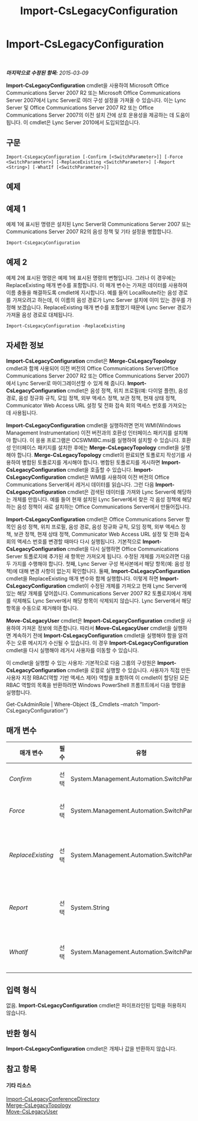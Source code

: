 ﻿---
title: Import-CsLegacyConfiguration
TOCTitle: Import-CsLegacyConfiguration
ms:assetid: bd688c08-abb8-4c78-8e1b-b330412d4422
ms:mtpsurl: https://technet.microsoft.com/ko-kr/library/Gg412923(v=OCS.15)
ms:contentKeyID: 49304878
ms.date: 08/24/2015
mtps_version: v=OCS.15
ms.translationtype: HT
---

# Import-CsLegacyConfiguration

 

_**마지막으로 수정된 항목:** 2015-03-09_

**Import-CsLegacyConfiguration** cmdlet을 사용하여 Microsoft Office Communications Server 2007 R2 또는 Microsoft Office Communications Server 2007에서 Lync Server로 여러 구성 설정을 가져올 수 있습니다. 이는 Lync Server 및 Office Communications Server 2007 R2 또는 Office Communications Server 2007의 이전 설치 간에 상호 운용성을 제공하는 데 도움이 됩니다. 이 cmdlet은 Lync Server 2010에서 도입되었습니다.

## 구문

    Import-CsLegacyConfiguration [-Confirm [<SwitchParameter>]] [-Force <SwitchParameter>] [-ReplaceExisting <SwitchParameter>] [-Report <String>] [-WhatIf [<SwitchParameter>]]

## 예제

## 예제 1

예제 1에 표시된 명령은 설치된 Lync Server와 Communications Server 2007 또는 Communications Server 2007 R2의 음성 정책 및 기타 설정을 병합합니다.

    Import-CsLegacyConfiguration

## 예제 2

예제 2에 표시된 명령은 예제 1에 표시된 명령의 변형입니다. 그러나 이 경우에는 ReplaceExisting 매개 변수를 포함합니다. 이 매개 변수는 가져온 데이터를 사용하여 이름 충돌을 해결하도록 cmdlet에 지시합니다. 예를 들어 LocalRoute라는 음성 경로를 가져오려고 하는데, 이 이름의 음성 경로가 Lync Server 설치에 이미 있는 경우를 가정해 보겠습니다. ReplaceExisting 매개 변수를 포함했기 때문에 Lync Server 경로가 가져올 음성 경로로 대체됩니다.

    Import-CsLegacyConfiguration -ReplaceExisting

## 자세한 정보

**Import-CsLegacyConfiguration** cmdlet은 **Merge-CsLegacyTopology** cmdlet과 함께 사용되어 이전 버전의 Office Communications Server(Office Communications Server 2007 R2 또는 Office Communications Server 2007)에서 Lync Server로 마이그레이션할 수 있게 해 줍니다. **Import-CsLegacyConfiguration** cmdlet은 음성 정책, 위치 프로필(예: 다이얼 플랜), 음성 경로, 음성 정규화 규칙, 모임 정책, 외부 액세스 정책, 보관 정책, 현재 상태 정책, Communicator Web Access URL 설정 및 전화 접속 회의 액세스 번호를 가져오는 데 사용됩니다.

**Import-CsLegacyConfiguration** cmdlet을 실행하려면 먼저 WMI(Windows Management Instrumentation) 이전 버전과의 호환성 인터페이스 패키지를 설치해야 합니다. 이 응용 프로그램은 OCSWMIBC.msi를 실행하여 설치할 수 있습니다. 호환성 인터페이스 패키지를 설치한 후에는 **Merge-CsLegacyTopology** cmdlet을 실행해야 합니다. **Merge-CsLegacyTopology** cmdlet이 완료되면 토폴로지 작성기를 사용하여 병합된 토폴로지를 게시해야 합니다. 병합된 토폴로지를 게시하면 **Import-CsLegacyConfiguration** cmdlet을 호출할 수 있습니다. **Import-CsLegacyConfiguration** cmdlet은 WMI를 사용하여 이전 버전의 Office Communications Server에서 레거시 데이터를 읽습니다. 그런 다음 **Import-CsLegacyConfiguration** cmdlet은 검색된 데이터를 가져와 Lync Server에 해당하는 개체를 만듭니다. 예를 들어 현재 설치된 Lync Server에서 찾은 각 음성 정책에 해당하는 음성 정책이 새로 설치하는 Office Communications Server에서 만들어집니다.

**Import-CsLegacyConfiguration** cmdlet은 Office Communications Server 항목인 음성 정책, 위치 프로필, 음성 경로, 음성 정규화 규칙, 모임 정책, 외부 액세스 정책, 보관 정책, 현재 상태 정책, Communicator Web Access URL 설정 및 전화 접속 회의 액세스 번호를 변경할 때마다 다시 실행됩니다. 기본적으로 **Import-CsLegacyConfiguration** cmdlet을 다시 실행하면 Office Communications Server 토폴로지에 추가된 새 항목만 가져오게 됩니다. 수정된 개체를 가져오려면 다음 두 가지를 수행해야 합니다. 첫째, Lync Server 구성 복사본에서 해당 항목(예: 음성 정책)에 대해 변경 사항이 없는지 확인합니다. 둘째, **Import-CsLegacyConfiguration** cmdlet을 ReplaceExisting 매개 변수와 함께 실행합니다. 이렇게 하면 **Import-CsLegacyConfiguration** cmdlet이 수정된 개체를 가져오고 현재 Lync Server에 있는 해당 개체를 덮어씁니다. Communications Server 2007 R2 토폴로지에서 개체를 삭제해도 Lync Server에서 해당 항목이 삭제되지 않습니다. Lync Server에서 해당 항목을 수동으로 제거해야 합니다.

**Move-CsLegacyUser** cmdlet은 **Import-CsLegacyConfiguration** cmdlet을 사용하여 가져온 정보에 의존합니다. 따라서 **Move-CsLegacyUser** cmdlet을 실행하면 계속하기 전에 **Import-CsLegacyConfiguration** cmdlet을 실행해야 함을 알려 주는 오류 메시지가 수신될 수 있습니다. 이 경우 **Import-CsLegacyConfiguration** cmdlet을 다시 실행해야 레거시 사용자를 이동할 수 있습니다.

이 cmdlet을 실행할 수 있는 사용자: 기본적으로 다음 그룹의 구성원은 **Import-CsLegacyConfiguration** cmdlet을 로컬로 실행할 수 있습니다. 사용자가 직접 만든 사용자 지정 RBAC(역할 기반 액세스 제어) 역할을 포함하여 이 cmdlet이 할당된 모든 RBAC 역할의 목록을 반환하려면 Windows PowerShell 프롬프트에서 다음 명령을 실행합니다.

Get-CsAdminRole | Where-Object {$\_.Cmdlets –match "Import-CsLegacyConfiguration"}

## 매개 변수


<table>
<colgroup>
<col style="width: 25%" />
<col style="width: 25%" />
<col style="width: 25%" />
<col style="width: 25%" />
</colgroup>
<thead>
<tr class="header">
<th>매개 변수</th>
<th>필수</th>
<th>유형</th>
<th>설명</th>
</tr>
</thead>
<tbody>
<tr class="odd">
<td><p><em>Confirm</em></p></td>
<td><p>선택</p></td>
<td><p>System.Management.Automation.SwitchParameter</p></td>
<td><p>명령을 실행하기 전에 확인 메시지를 표시합니다.</p></td>
</tr>
<tr class="even">
<td><p><em>Force</em></p></td>
<td><p>선택</p></td>
<td><p>System.Management.Automation.SwitchParameter</p></td>
<td><p>명령을 실행할 때 발생할 수 있는 심각하지 않은 오류 메시지를 표시하지 않습니다.</p></td>
</tr>
<tr class="odd">
<td><p><em>ReplaceExisting</em></p></td>
<td><p>선택</p></td>
<td><p>System.Management.Automation.SwitchParameter</p></td>
<td><p>이 매개 변수가 있으면 이전에 가져온 정책 또는 설정 중 cmdlet이 마지막으로 실행된 이후로 변경된 정책 또는 설정을 <strong>Import-CsLegacyConfiguration</strong> cmdlet이 덮어쓰도록 지시합니다.</p></td>
</tr>
<tr class="even">
<td><p><em>Report</em></p></td>
<td><p>선택</p></td>
<td><p>System.String</p></td>
<td><p>cmdlet이 실행될 때 만들어지는 로그 파일의 파일 경로를 지정하는 데 사용됩니다 (예: -Report &quot;C:\Logs\ImportConfiguration.html&quot;).</p></td>
</tr>
<tr class="odd">
<td><p><em>WhatIf</em></p></td>
<td><p>선택</p></td>
<td><p>System.Management.Automation.SwitchParameter</p></td>
<td><p>명령을 실제로 실행하지 않고도 명령이 실행될 경우 발생할 수 있는 현상을 설명합니다.</p></td>
</tr>
</tbody>
</table>


## 입력 형식

없음. **Import-CsLegacyConfiguration** cmdlet은 파이프라인된 입력을 허용하지 않습니다.

## 반환 형식

**Import-CsLegacyConfiguration** cmdlet은 개체나 값을 반환하지 않습니다.

## 참고 항목

#### 기타 리소스

[Import-CsLegacyConferenceDirectory](import-cslegacyconferencedirectory.md)  
[Merge-CsLegacyTopology](merge-cslegacytopology.md)  
[Move-CsLegacyUser](move-cslegacyuser.md)

